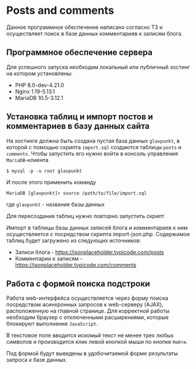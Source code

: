 # Posts and comments

Данное программное обеспечение написано согласно ТЗ и осуществляет поиск в базе данных комментариев к записям блога.

## Программное обеспечение сервера

Для успешного запуска необходим локальный или публичный хостинг на котором установлены:
- PHP 8.0-dev-4.21.0
- Nginx  1.19-5.13.1
- MariaDB 10.5-3.12.1

## Установка таблиц и импорт постов и комментариев в базу данных сайта

На хостинге должна быть создана пустая база данных `glavpunkt`, в которой с помощью скрипта `import.sql` создаются таблицы `posts` и `comments`. Чтобы запустить его нужно войти в консоль управления `MariaDB`-клиента
```
$ mysql -p -u root glavpunkt
```
И после этого применить команду
```
MariaDB [glavpunkt]> source /path/to/file/import.sql
```
где `glavpunkt` - название базы данных

Для пересоздания таблиц нужно повторно запустить скрипт

Импорт в таблицы базы данных записей блога и комментариев к ним осуществляется с посредством скрипта import-json.php.
Содержимое таблиц будет загружено из следующих источников:
- Записи блога - https://jsonplaceholder.typicode.com/posts
- Комментарии к записям - https://jsonplaceholder.typicode.com/comments

## Работа с формой поиска подстроки

Работа web-интерфейса осуществляется через форму поиска посредством асинхронных запросов к web-серверу (AJAX), расположенную на главной странице. Для корректной работы необходим браузер с отключенными расширениями, которые блокируют выполнение `JavaScript`.

В текстовое поле вводится искомый текст не менее трех любых символов и производится клик левой кнопкой мыши по кнопке `Найти`.

Под формой будут выведены в удобочитаемой форме результаты запроса к базе данных.

